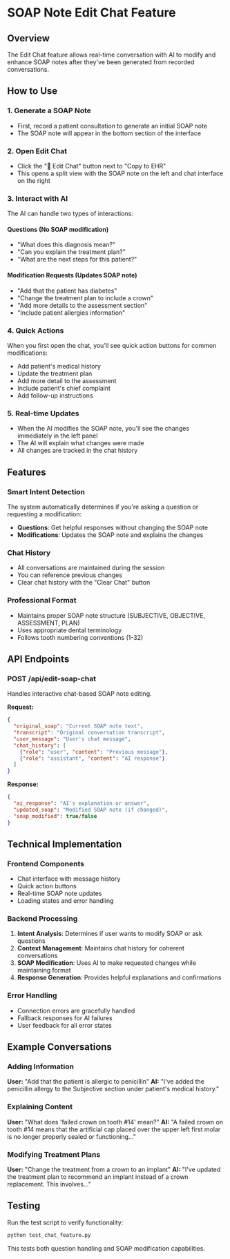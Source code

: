 # SOAP Note Edit Chat Feature

## Overview
The Edit Chat feature allows real-time conversation with AI to modify and enhance SOAP notes after they've been generated from recorded conversations.

## How to Use

### 1. Generate a SOAP Note
- First, record a patient consultation to generate an initial SOAP note
- The SOAP note will appear in the bottom section of the interface

### 2. Open Edit Chat
- Click the "💬 Edit Chat" button next to "Copy to EHR"
- This opens a split view with the SOAP note on the left and chat interface on the right

### 3. Interact with AI
The AI can handle two types of interactions:

#### Questions (No SOAP modification)
- "What does this diagnosis mean?"
- "Can you explain the treatment plan?"
- "What are the next steps for this patient?"

#### Modification Requests (Updates SOAP note)
- "Add that the patient has diabetes"
- "Change the treatment plan to include a crown"
- "Add more details to the assessment section"
- "Include patient allergies information"

### 4. Quick Actions
When you first open the chat, you'll see quick action buttons for common modifications:
- Add patient's medical history
- Update the treatment plan
- Add more detail to the assessment
- Include patient's chief complaint
- Add follow-up instructions

### 5. Real-time Updates
- When the AI modifies the SOAP note, you'll see the changes immediately in the left panel
- The AI will explain what changes were made
- All changes are tracked in the chat history

## Features

### Smart Intent Detection
The system automatically determines if you're asking a question or requesting a modification:
- **Questions**: Get helpful responses without changing the SOAP note
- **Modifications**: Updates the SOAP note and explains the changes

### Chat History
- All conversations are maintained during the session
- You can reference previous changes
- Clear chat history with the "Clear Chat" button

### Professional Format
- Maintains proper SOAP note structure (SUBJECTIVE, OBJECTIVE, ASSESSMENT, PLAN)
- Uses appropriate dental terminology
- Follows tooth numbering conventions (1-32)

## API Endpoints

### POST /api/edit-soap-chat
Handles interactive chat-based SOAP note editing.

**Request:**
```json
{
  "original_soap": "Current SOAP note text",
  "transcript": "Original conversation transcript",
  "user_message": "User's chat message",
  "chat_history": [
    {"role": "user", "content": "Previous message"},
    {"role": "assistant", "content": "AI response"}
  ]
}
```

**Response:**
```json
{
  "ai_response": "AI's explanation or answer",
  "updated_soap": "Modified SOAP note (if changed)",
  "soap_modified": true/false
}
```

## Technical Implementation

### Frontend Components
- Chat interface with message history
- Quick action buttons
- Real-time SOAP note updates
- Loading states and error handling

### Backend Processing
1. **Intent Analysis**: Determines if user wants to modify SOAP or ask questions
2. **Context Management**: Maintains chat history for coherent conversations
3. **SOAP Modification**: Uses AI to make requested changes while maintaining format
4. **Response Generation**: Provides helpful explanations and confirmations

### Error Handling
- Connection errors are gracefully handled
- Fallback responses for AI failures
- User feedback for all error states

## Example Conversations

### Adding Information
**User:** "Add that the patient is allergic to penicillin"
**AI:** "I've added the penicillin allergy to the Subjective section under patient's medical history."

### Explaining Content
**User:** "What does 'failed crown on tooth #14' mean?"
**AI:** "A failed crown on tooth #14 means that the artificial cap placed over the upper left first molar is no longer properly sealed or functioning..."

### Modifying Treatment Plans
**User:** "Change the treatment from a crown to an implant"
**AI:** "I've updated the treatment plan to recommend an implant instead of a crown replacement. This involves..."

## Testing

Run the test script to verify functionality:
```bash
python test_chat_feature.py
```

This tests both question handling and SOAP modification capabilities.